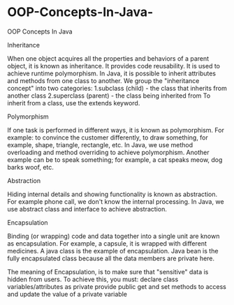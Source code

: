 # OOP-Concepts-In-Java-
OOP Concepts In Java  

Inheritance

When one object acquires all the properties and behaviors of a parent object, it is known as inheritance. It provides code reusability. It is used to achieve runtime polymorphism.
In Java, it is possible to inherit attributes and methods from one class to another. We group the "inheritance concept" into two 
categories:
1.subclass (child) - the class that inherits from another class
2.superclass (parent) - the class being inherited from
To inherit from a class, use the extends keyword.



Polymorphism

If one task is performed in different ways, it is known as polymorphism. For example: to convince the customer differently, to draw something, for example, shape, triangle, rectangle, etc.
In Java, we use method overloading and method overriding to achieve polymorphism.
Another example can be to speak something; for example, a cat speaks meow, dog barks woof, etc.



Abstraction

Hiding internal details and showing functionality is known as abstraction. For example phone call, we don't know the internal processing.
In Java, we use abstract class and interface to achieve abstraction.



Encapsulation

Binding (or wrapping) code and data together into a single unit are known as encapsulation. For example, a capsule, it is wrapped with different medicines.
A java class is the example of encapsulation. Java bean is the fully encapsulated class because all the data members are private here.

The meaning of Encapsulation, is to make sure that "sensitive" data is hidden from users. To achieve this, you must:
declare class variables/attributes as private
provide public get and set methods to access and update the value of a private variable
